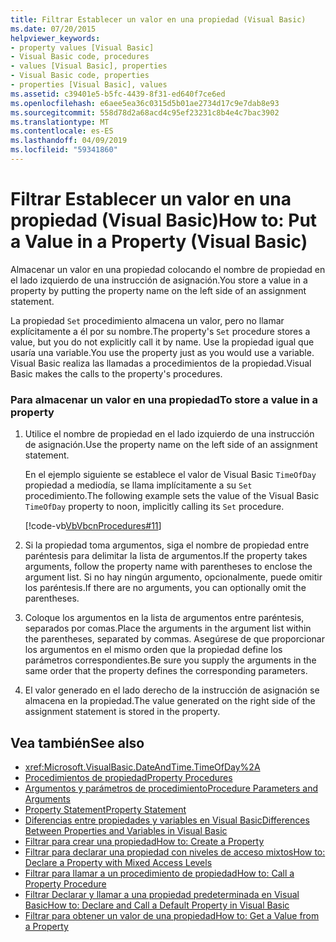 ```yaml
---
title: Filtrar Establecer un valor en una propiedad (Visual Basic)
ms.date: 07/20/2015
helpviewer_keywords:
- property values [Visual Basic]
- Visual Basic code, procedures
- values [Visual Basic], properties
- Visual Basic code, properties
- properties [Visual Basic], values
ms.assetid: c39401e5-b5fc-4439-8f31-ed640f7ce6ed
ms.openlocfilehash: e6aee5ea36c0315d5b01ae2734d17c9e7dab8e93
ms.sourcegitcommit: 558d78d2a68acd4c95ef23231c8b4e4c7bac3902
ms.translationtype: MT
ms.contentlocale: es-ES
ms.lasthandoff: 04/09/2019
ms.locfileid: "59341860"
---
```

# <a name="how-to-put-a-value-in-a-property-visual-basic"></a><span data-ttu-id="f7beb-102">Filtrar Establecer un valor en una propiedad (Visual Basic)</span><span class="sxs-lookup"><span data-stu-id="f7beb-102">How to: Put a Value in a Property (Visual Basic)</span></span>
<span data-ttu-id="f7beb-103">Almacenar un valor en una propiedad colocando el nombre de propiedad en el lado izquierdo de una instrucción de asignación.</span><span class="sxs-lookup"><span data-stu-id="f7beb-103">You store a value in a property by putting the property name on the left side of an assignment statement.</span></span>  
  
 <span data-ttu-id="f7beb-104">La propiedad `Set` procedimiento almacena un valor, pero no llamar explícitamente a él por su nombre.</span><span class="sxs-lookup"><span data-stu-id="f7beb-104">The property's `Set` procedure stores a value, but you do not explicitly call it by name.</span></span> <span data-ttu-id="f7beb-105">Use la propiedad igual que usaría una variable.</span><span class="sxs-lookup"><span data-stu-id="f7beb-105">You use the property just as you would use a variable.</span></span> <span data-ttu-id="f7beb-106">Visual Basic realiza las llamadas a procedimientos de la propiedad.</span><span class="sxs-lookup"><span data-stu-id="f7beb-106">Visual Basic makes the calls to the property's procedures.</span></span>  
  
### <a name="to-store-a-value-in-a-property"></a><span data-ttu-id="f7beb-107">Para almacenar un valor en una propiedad</span><span class="sxs-lookup"><span data-stu-id="f7beb-107">To store a value in a property</span></span>  
  
1. <span data-ttu-id="f7beb-108">Utilice el nombre de propiedad en el lado izquierdo de una instrucción de asignación.</span><span class="sxs-lookup"><span data-stu-id="f7beb-108">Use the property name on the left side of an assignment statement.</span></span>  
  
     <span data-ttu-id="f7beb-109">En el ejemplo siguiente se establece el valor de Visual Basic `TimeOfDay` propiedad a mediodía, se llama implícitamente a su `Set` procedimiento.</span><span class="sxs-lookup"><span data-stu-id="f7beb-109">The following example sets the value of the Visual Basic `TimeOfDay` property to noon, implicitly calling its `Set` procedure.</span></span>  
  
     [!code-vb[VbVbcnProcedures#11](~/samples/snippets/visualbasic/VS_Snippets_VBCSharp/VbVbcnProcedures/VB/Class1.vb#11)]  
  
2. <span data-ttu-id="f7beb-110">Si la propiedad toma argumentos, siga el nombre de propiedad entre paréntesis para delimitar la lista de argumentos.</span><span class="sxs-lookup"><span data-stu-id="f7beb-110">If the property takes arguments, follow the property name with parentheses to enclose the argument list.</span></span> <span data-ttu-id="f7beb-111">Si no hay ningún argumento, opcionalmente, puede omitir los paréntesis.</span><span class="sxs-lookup"><span data-stu-id="f7beb-111">If there are no arguments, you can optionally omit the parentheses.</span></span>  
  
3. <span data-ttu-id="f7beb-112">Coloque los argumentos en la lista de argumentos entre paréntesis, separados por comas.</span><span class="sxs-lookup"><span data-stu-id="f7beb-112">Place the arguments in the argument list within the parentheses, separated by commas.</span></span> <span data-ttu-id="f7beb-113">Asegúrese de que proporcionar los argumentos en el mismo orden que la propiedad define los parámetros correspondientes.</span><span class="sxs-lookup"><span data-stu-id="f7beb-113">Be sure you supply the arguments in the same order that the property defines the corresponding parameters.</span></span>  
  
4. <span data-ttu-id="f7beb-114">El valor generado en el lado derecho de la instrucción de asignación se almacena en la propiedad.</span><span class="sxs-lookup"><span data-stu-id="f7beb-114">The value generated on the right side of the assignment statement is stored in the property.</span></span>  
  
## <a name="see-also"></a><span data-ttu-id="f7beb-115">Vea también</span><span class="sxs-lookup"><span data-stu-id="f7beb-115">See also</span></span>

- <xref:Microsoft.VisualBasic.DateAndTime.TimeOfDay%2A>
- [<span data-ttu-id="f7beb-116">Procedimientos de propiedad</span><span class="sxs-lookup"><span data-stu-id="f7beb-116">Property Procedures</span></span>](./property-procedures.md)
- [<span data-ttu-id="f7beb-117">Argumentos y parámetros de procedimiento</span><span class="sxs-lookup"><span data-stu-id="f7beb-117">Procedure Parameters and Arguments</span></span>](./procedure-parameters-and-arguments.md)
- [<span data-ttu-id="f7beb-118">Property Statement</span><span class="sxs-lookup"><span data-stu-id="f7beb-118">Property Statement</span></span>](../../../../visual-basic/language-reference/statements/property-statement.md)
- [<span data-ttu-id="f7beb-119">Diferencias entre propiedades y variables en Visual Basic</span><span class="sxs-lookup"><span data-stu-id="f7beb-119">Differences Between Properties and Variables in Visual Basic</span></span>](./differences-between-properties-and-variables.md)
- [<span data-ttu-id="f7beb-120">Filtrar para crear una propiedad</span><span class="sxs-lookup"><span data-stu-id="f7beb-120">How to: Create a Property</span></span>](./how-to-create-a-property.md)
- [<span data-ttu-id="f7beb-121">Filtrar para declarar una propiedad con niveles de acceso mixtos</span><span class="sxs-lookup"><span data-stu-id="f7beb-121">How to: Declare a Property with Mixed Access Levels</span></span>](./how-to-declare-a-property-with-mixed-access-levels.md)
- [<span data-ttu-id="f7beb-122">Filtrar para llamar a un procedimiento de propiedad</span><span class="sxs-lookup"><span data-stu-id="f7beb-122">How to: Call a Property Procedure</span></span>](./how-to-call-a-property-procedure.md)
- [<span data-ttu-id="f7beb-123">Filtrar Declarar y llamar a una propiedad predeterminada en Visual Basic</span><span class="sxs-lookup"><span data-stu-id="f7beb-123">How to: Declare and Call a Default Property in Visual Basic</span></span>](./how-to-declare-and-call-a-default-property.md)
- [<span data-ttu-id="f7beb-124">Filtrar para obtener un valor de una propiedad</span><span class="sxs-lookup"><span data-stu-id="f7beb-124">How to: Get a Value from a Property</span></span>](./how-to-get-a-value-from-a-property.md)

